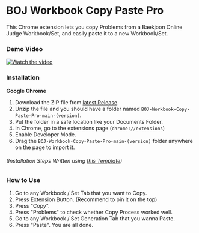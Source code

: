 # BOJ Workbook Copy Paste Pro
This Chrome extension lets you copy Problems from a Baekjoon Online Judge Workbook/Set, and easily paste it to a new Workbook/Set.

### Demo Video
[![Watch the video](https://img.youtube.com/vi/Qb4JNVq9BWA/default.jpg)](https://youtu.be/Qb4JNVq9BWA)

### Installation
**Google Chrome**
1. Download the ZIP file from [latest Release](https://github.com/Pentagon03/BOJ-Workbook-Copy-Paste-Pro/releases/latest).
2. Unzip the file and you should have a folder named `BOJ-Workbook-Copy-Paste-Pro-main-(version)`.
3. Put the folder in a safe location like your Documents Folder.
4. In Chrome, go to the extensions page (`chrome://extensions`)
5. Enable Developer Mode.
6. Drag the `BOJ-Workbook-Copy-Paste-Pro-main-(version)` folder anywhere on the page to import it.

###### (Installation Steps Written using [this Template](https://github.com/iamadamdev/bypass-paywalls-chrome#installation-instructions))

### How to Use
1. Go to any Workbook / Set Tab that you want to Copy.
2. Press Extension Button. (Recommend to pin it on the top)
3. Press "Copy".
4. Press "Problems" to check whether Copy Process worked well.
5. Go to any Workbook / Set Generation Tab that you wanna Paste.
6. Press "Paste". You are all done.

